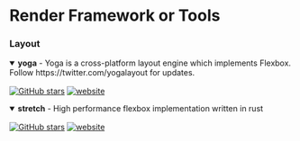 # Render Framework or Tools



### Layout

<details open>
<summary style="margin-bottom: 16px"><strong>yoga</strong> - Yoga is a cross-platform layout engine which implements Flexbox. Follow https://twitter.com/yogalayout for updates.</summary>

[![GitHub stars](https://img.shields.io/github/stars/facebook/yoga?style=flat-square)](https://github.com/facebook/yoga) [![website](https://img.shields.io/badge/website-home-yellowgreen?style=flat-square)](https://yogalayout.com/)


</details>

<details open>
<summary style="margin-bottom: 16px"><strong>stretch</strong> - High performance flexbox implementation written in rust</summary>

[![GitHub stars](https://img.shields.io/github/stars/vislyhq/stretch?style=flat-square)](https://github.com/vislyhq/stretch) [![website](https://img.shields.io/badge/website-home-yellowgreen?style=flat-square)](https://vislyhq.github.io/stretch/)


</details>
